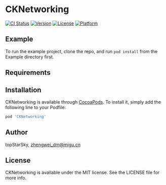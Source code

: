 # CKNetworking

[![CI Status](https://img.shields.io/travis/topStarSky/CKNetworking.svg?style=flat)](https://travis-ci.org/topStarSky/CKNetworking)
[![Version](https://img.shields.io/cocoapods/v/CKNetworking.svg?style=flat)](https://cocoapods.org/pods/CKNetworking)
[![License](https://img.shields.io/cocoapods/l/CKNetworking.svg?style=flat)](https://cocoapods.org/pods/CKNetworking)
[![Platform](https://img.shields.io/cocoapods/p/CKNetworking.svg?style=flat)](https://cocoapods.org/pods/CKNetworking)

## Example

To run the example project, clone the repo, and run `pod install` from the Example directory first.

## Requirements

## Installation

CKNetworking is available through [CocoaPods](https://cocoapods.org). To install
it, simply add the following line to your Podfile:

```ruby
pod 'CKNetworking'
```

## Author

topStarSky, zhengwei_dm@migu.cn

## License

CKNetworking is available under the MIT license. See the LICENSE file for more info.
